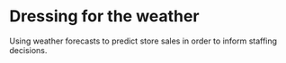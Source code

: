 # Dressing for the weather
Using weather forecasts to predict store sales in order to inform staffing decisions.
